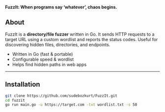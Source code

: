 
**FuzzIt: When programs say ‘whatever’, chaos begins.** 

## About

FuzzIt is a **directory/file fuzzer** written in Go. It sends HTTP requests to a target URL using a custom wordlist and reports the status codes. Useful for discovering hidden files, directories, and endpoints.  

- Written in Go (fast & portable)  
- Configurable speed & wordlist  
- Helps find hidden paths in web apps  

---

## Installation

```bash
git clone https://github.com/sudebozkurt/FuzzIt.git
cd fuzzit
go run main.go -u https://target.com -txt wordlist.txt -s 50
